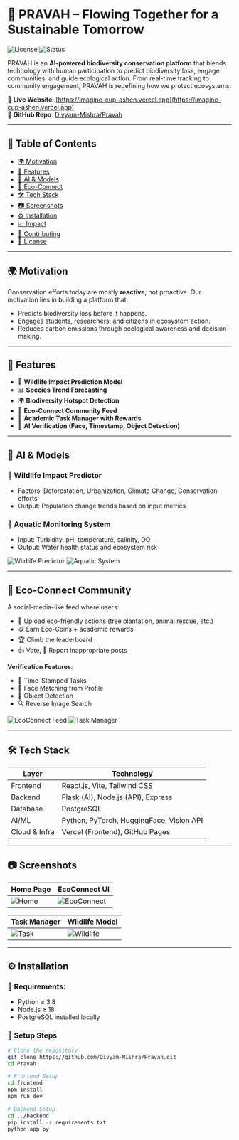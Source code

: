 # 🌱 PRAVAH – Flowing Together for a Sustainable Tomorrow

![License](https://img.shields.io/badge/license-MIT-green)
![Status](https://img.shields.io/badge/status-active-brightgreen)

PRAVAH is an **AI-powered biodiversity conservation platform** that blends technology with human participation to predict biodiversity loss, engage communities, and guide ecological action. From real-time tracking to community engagement, PRAVAH is redefining how we protect ecosystems.

🔗 **Live Website**: [https://imagine-cup-ashen.vercel.app](https://imagine-cup-ashen.vercel.app)  
📂 **GitHub Repo**: [Divyam-Mishra/Pravah](https://github.com/Divyam-Mishra/Pravah)

---

## 📌 Table of Contents

- [🌍 Motivation](#-motivation)
- [🚀 Features](#-features)
- [🧠 AI & Models](#-ai--models)
- [👥 Eco-Connect](#-eco-connect-community)
- [🛠️ Tech Stack](#-tech-stack)
- [📷 Screenshots](#-screenshots)
- [⚙️ Installation](#-installation)
- [📈 Impact](#-impact)
- [🤝 Contributing](#-contributing)
- [📄 License](#-license)

---

## 🌍 Motivation

Conservation efforts today are mostly **reactive**, not proactive. Our motivation lies in building a platform that:
- Predicts biodiversity loss before it happens.
- Engages students, researchers, and citizens in ecosystem action.
- Reduces carbon emissions through ecological awareness and decision-making.

---

## 🚀 Features

- 🧠 **Wildlife Impact Prediction Model**
- 📊 **Species Trend Forecasting**
- 🌍 **Biodiversity Hotspot Detection**
- 🔁 **Eco-Connect Community Feed**
- 📆 **Academic Task Manager with Rewards**
- 🧾 **AI Verification (Face, Timestamp, Object Detection)**

---

## 🧠 AI & Models

### 🐾 Wildlife Impact Predictor
- Factors: Deforestation, Urbanization, Climate Change, Conservation efforts
- Output: Population change trends based on input metrics

### 🌊 Aquatic Monitoring System
- Input: Turbidity, pH, temperature, salinity, DO
- Output: Water health status and ecosystem risk

![Wildlife Predictor](./assets/predictor_model.png)
![Aquatic System](./assets/aquatic_monitoring.png)

---

## 👥 Eco-Connect Community

A social-media-like feed where users:
- 📸 Upload eco-friendly actions (tree plantation, animal rescue, etc.)
- 🪙 Earn Eco-Coins + academic rewards
- 🏆 Climb the leaderboard
- 👍 Vote, 🛑 Report inappropriate posts

**Verification Features**:
- 📅 Time-Stamped Tasks
- 🤳 Face Matching from Profile
- 🧠 Object Detection
- 🔍 Reverse Image Search

![EcoConnect Feed](./assets/ecoconnect_feed.png)
![Task Manager](./assets/eco_taskmanager.png)

---

## 🛠️ Tech Stack

| Layer         | Technology                            |
|---------------|----------------------------------------|
| Frontend      | React.js, Vite, Tailwind CSS           |
| Backend       | Flask (AI), Node.js (API), Express     |
| Database      | PostgreSQL                             |
| AI/ML         | Python, PyTorch, HuggingFace, Vision API |
| Cloud & Infra | Vercel (Frontend), GitHub Pages        |

---

## 📷 Screenshots

| Home Page                          | EcoConnect UI                        |
|-----------------------------------|-------------------------------------|
| ![Home](./assets/home_ui.png)     | ![EcoConnect](./assets/ecoconnect_ui.png) |

| Task Manager                      | Wildlife Model                     |
|----------------------------------|------------------------------------|
| ![Task](./assets/task_ui.png)    | ![Wildlife](./assets/predictor_model.png) |

---

## ⚙️ Installation

### 🔧 Requirements:
- Python ≥ 3.8  
- Node.js ≥ 18  
- PostgreSQL installed locally

### 🧱 Setup Steps

```bash
# Clone the repository
git clone https://github.com/Divyam-Mishra/Pravah.git
cd Pravah

# Frontend Setup
cd frontend
npm install
npm run dev

# Backend Setup
cd ../backend
pip install -r requirements.txt
python app.py
